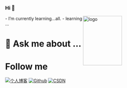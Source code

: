 ### Hi  👋
<img src="https://github-readme-stats.vercel.app/api?username=yifangtan&show_icons=true&theme=vue" alt="logo" height="160" align="right" width="50%" />
- I’m currently learning...all.
- learning ...

# 💬 Ask me about ...
# Follow me
[![个人博客](https://img.shields.io/badge/-个人博客（一方潭）-c14438?style=flat-square&logo=B&logoColor=white)](https://www.yifangtan.com/)
[![Github](https://img.shields.io/github/followers/duktig666?label=Github&style=social)](https://github.com/yifangtan/)
[![CSDN](https://img.shields.io/badge/-CSDN-c14438?style=flat-square&logo=C&logoColor=white)](https://blog.csdn.net/LJLPILIPALA?spm=1001.2101.3001.5343)
<!--
**yifangtan/yifangtan** is a ✨ _special_ ✨ repository because its `README.md` (this file) appears on your GitHub profile.

Here are some ideas to get you started:

- 🔭 I’m currently working on ...
- 🌱 I’m currently learning ...
- 👯 I’m looking to collaborate on ...
- 🤔 I’m looking for help with ...
- 💬 Ask me about ...
- 📫 How to reach me: ...
- 😄 Pronouns: ...
- ⚡ Fun fact: ...
-->
